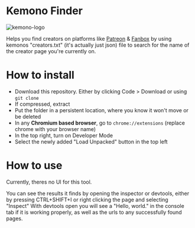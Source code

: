 # Kemono Finder
![kemono-logo](https://github.com/user-attachments/assets/e650e723-ed5b-4593-980c-d29f08548169)

Helps you find creators on platforms like [Patreon](https://patreon.com/) & [Fanbox](https://fanbox.cc/) by using kemonos "creators.txt" (it's actually just json) file to search for the name of the creator page you're currently on.

# How to install
- Download this repository. Either by clicking Code > Download or using `git clone`
- If compressed, extract
- Put the folder in a persistent location, where you know it won't move or be deleted
- In any **Chromium based browser**, go to `chrome://extensions` (replace chrome with your browser name)
- In the top right, turn on Developer Mode
- Select the newly added "Load Unpacked" button in the top left

# How to use
Currently, theres no UI for this tool.

You can see the results it finds by opening the inspector or devtools, either by pressing CTRL+SHIFT+I or right clicking the page and selecting "Inspect"
With devtools open you will see a "Hello, world." in the console tab if it is working properly, as well as the urls to any successfully found pages.
